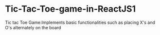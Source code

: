 # Tic-Tac-Toe-game-in-ReactJS1
Tic tac Toe Game:Implements basic functionalities such as placing X's and O's alternately on the board
